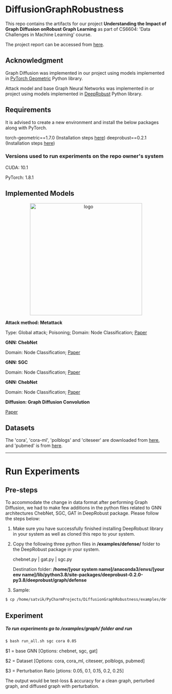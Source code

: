 # DiffusionGraphRobustness

This repo contains the artifacts for our project **Understanding the Impact of Graph Diffusion onRobust Graph Learning** as part of CS6604: 'Data Challenges in Machine Learning' course.

The project report can be accessed from [here](https://deeprobust.readthedocs.io/en/latest/).

## Acknowledgment

Graph Diffusion was implemented in our project using models implemented in [PyTorch Geometric](https://github.com/rusty1s/pytorch_geometric) Python library. 

Attack model and base Graph Neural Networks was implemented in or project using models implemented in [DeepRobust](https://github.com/DSE-MSU/DeepRobust) Python library.
## Requirements
It is advised to create a new environment and install the below packages along with PyTorch.

torch-geometric==1.7.0 (Installation steps [here](https://pytorch-geometric.readthedocs.io/en/latest/notes/installation.html))
deeprobust==0.2.1 (Installation steps [here](https://deeprobust.readthedocs.io/en/latest/notes/installation.html))



### Versions used to run experiments on the repo owner's system
CUDA: 10.1

PyTorch: 1.8.1

## Implemented Models 

<p align="center">
<img center src="https://github.com/DSE-MSU/DeepRobust/blob/master/adversary_examples/Deeprobust.png" width = "350" alt="logo">
</p>

**Attack method: Metattack**

Type: Global attack; Poisoning; Domain: Node Classification; [Paper](https://openreview.net/pdf?id=Bylnx209YX)

**GNN: ChebNet**

Domain: Node Classification; [Paper](https://arxiv.org/abs/1606.09375)

**GNN: SGC**

Domain: Node Classification; [Paper](https://arxiv.org/abs/1902.07153)

**GNN: ChebNet**

Domain: Node Classification; [Paper](https://arxiv.org/abs/1710.10903)

**Diffusion: Graph Diffusion Convolution**

[Paper](https://arxiv.org/pdf/1911.05485.pdf)

## Datasets

The 'cora', 'cora-ml', 'polblogs' and 'citeseer' are downloaded from [here](https://github.com/danielzuegner/gnn-meta-attack/tree/master/data), and 'pubmed' is from [here](https://github.com/tkipf/gcn/tree/master/gcn/data).

-----------------------------------------------------------------------------------------------------------------------

# Run Experiments

## Pre-steps

To accommodate the change in data format after performing Graph Diffusion, we had to make few additions in the python files related to GNN architectures ChebNet, SGC, GAT in DeepRobust package. 
Please follow the steps below:

1) Make sure you have successfully finished installing DeepRobust library in your system as well as cloned this repo to your system.

2) Copy the following three python files in **/examples/defense/** folder to the DeepRobust package in your system.
    
    chebnet.py | gat.py | sgc.py
    
    Destination folder: **/home/[your system name]/anaconda3/envs/[your env name]/lib/python3.8/site-packages/deeprobust-0.2.0-py3.8/deeprobust/graph/defense**

3) Sample: 
``` bash
$ cp /home/satvik/PyCharmProjects/DiffusionGraphRobustness/examples/defense/chebnet.py /home/satvik/anaconda3/envs/graph/lib/python3.8/site-packages/deeprobust-0.2.0-py3.8/deeprobust/graph/defense/chebnet.py
```

## Experiment

##### To run experiments go to /examples/graph/ folder and run
``` bash
$ bash run_all.sh sgc cora 0.05
```
$1 = base GNN [Options: chebnet, sgc, gat]

$2 = Dataset [Options: cora, cora_ml, citeseer, polblogs, pubmed]

$3 = Perturbation Ratio [ptions: 0.05, 0.1, 0.15, 0.2, 0.25]

The output would be test-loss & accuracy for a clean graph, perturbed graph, and diffused graph with perturbation. 
